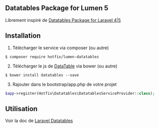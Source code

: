 ## Datatables Package for Lumen 5

Librement inspiré de [Datatables Package for Laravel 4|5](https://github.com/yajra/laravel-datatables)

## Installation

1. Télécharger le service via composer (ou autre) 
```
$ composer require hotfix/lumen-datatables
```

2. Télécharger le js de [DataTable](https://datatables.net/download/index) via bower (ou autre)
```
$ bower install datatables --save
```

3. Rajouter dans le bootstrap/app.php de votre projet

```php
$app->register(Hotfix\Datatables\DatatablesServiceProvider::class);
```

## Utilisation

Voir la doc de [Laravel Datatables](http://datatables.yajrabox.com/eloquent/basic)
